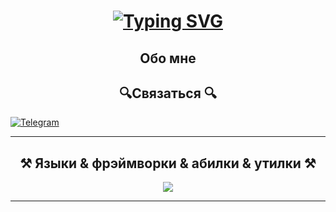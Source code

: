 <h1 align="center">
<a href="https://git.io/typing-svg"><img src="https://readme-typing-svg.demolab.com?font=Roboto&weight=700&size=32&pause=2000&color=7A31F7&width=265&lines=%D0%A2%D1%80%D0%B8%D1%84%D0%BE%D0%BD%D0%BE%D0%B2+%D0%A1%D0%B5%D1%80%D0%B3%D0%B5%D0%B9" alt="Typing SVG" /></a>
</h1>
<h2 align="center">Обо мне</h2>
<p>

</p>
<h2 align="center">🔍Связаться 🔍</h2>
<p>
  <a href="https://t.me/Parsefal_T" target="_blank">
    <img src="https://img.shields.io/badge/Telegram-2CA5E0?style=for-the-badge&logo=telegram&logoColor=orange&logoSize=amd&labelColor=black&color=black
    " alt="Telegram">
  </a>
</p>
<hr>
<h2 align="center">⚒️ Языки & фрэймворки & абилки & утилки ⚒️</h2>
<p align="center">
  <a href="https://skillicons.dev">
    <img src="https://skillicons.dev/icons?i=git,js,ts,react,css,html,vim,npm,tailwind,figma,nodejs,prisma,docker" />
  </a>
</p>
<hr>
<!-- nextjs postgresql -->
